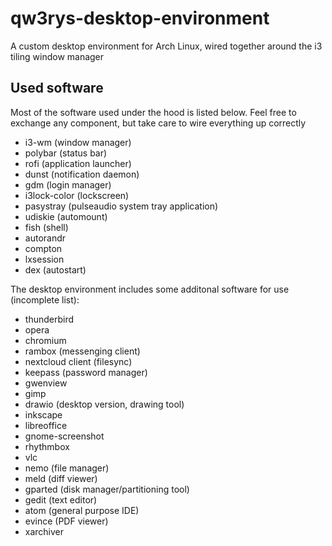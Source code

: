 # qw3rys-desktop-environment

A custom desktop environment for Arch Linux, wired together around the i3 tiling window manager

## Used software

Most of the software used under the hood is listed below.
Feel free to exchange any component, but take care to wire everything up correctly

- i3-wm (window manager)
- polybar (status bar)
- rofi (application launcher)
- dunst (notification daemon)
- gdm (login manager)
- i3lock-color (lockscreen)
- pasystray (pulseaudio system tray application)
- udiskie (automount)
- fish (shell)
- autorandr
- compton
- lxsession
- dex (autostart)

The desktop environment includes some additonal software for use (incomplete list):

- thunderbird
- opera
- chromium
- rambox (messenging client)
- nextcloud client (filesync)
- keepass (password manager)
- gwenview
- gimp
- drawio (desktop version, drawing tool)
- inkscape
- libreoffice
- gnome-screenshot
- rhythmbox
- vlc
- nemo (file manager)
- meld (diff viewer)
- gparted (disk manager/partitioning tool)
- gedit (text editor)
- atom (general purpose IDE)
- evince (PDF viewer)
- xarchiver
